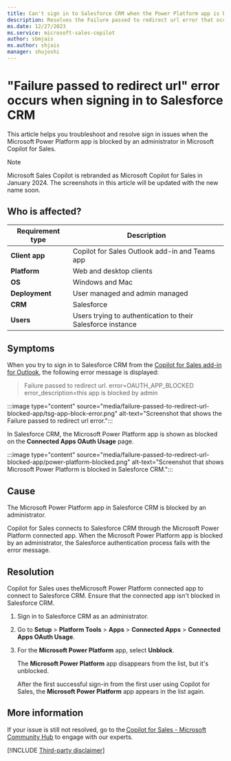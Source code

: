 ```yaml
---
title: Can't sign in to Salesforce CRM when the Power Platform app is blocked
description: Resolves the Failure passed to redirect url error that occurs when the Power Platform app is blocked in Microsoft Copilot for Sales.
ms.date: 12/27/2023
ms.service: microsoft-sales-copilot
author: sbmjais
ms.author: shjais
manager: shujoshi
---
```

# "Failure passed to redirect url" error occurs when signing in to Salesforce CRM

This article helps you troubleshoot and resolve sign in issues when the Microsoft Power Platform app is blocked by an administrator in Microsoft Copilot for Sales.

> [!NOTE]
> Microsoft Sales Copilot is rebranded as Microsoft Copilot for Sales in January 2024. The screenshots in this article will be updated with the new name soon.

## Who is affected?

| Requirement type |Description  |
|---------|---------|
|**Client app**     |  Copilot for Sales Outlook add-in and Teams app    |
|**Platform**     | Web and desktop clients         |
|**OS**     | Windows and Mac         |
|**Deployment**     | User managed and admin managed       |
|**CRM**     | Salesforce      |
|**Users**     | Users trying to authentication to their Salesforce instance |

## Symptoms

When you try to sign in to Salesforce CRM from the [Copilot for Sales add-in for Outlook](/microsoft-sales-copilot/use-sales-copilot-outlook), the following error message is displayed:

> Failure passed to redirect url. error=OAUTH_APP_BLOCKED error_description=this app is blocked by admin

:::image type="content" source="media/failure-passed-to-redirect-url-blocked-app/tsg-app-block-error.png" alt-text="Screenshot that shows the Failure passed to redirect url error.":::

In Salesforce CRM, the Microsoft Power Platform app is shown as blocked on the **Connected Apps OAuth Usage** page.

:::image type="content" source="media/failure-passed-to-redirect-url-blocked-app/power-platform-blocked.png" alt-text="Screenshot that shows Microsoft Power Platform is blocked in Salesforce CRM.":::

## Cause

The Microsoft Power Platform app in Salesforce CRM is blocked by an administrator.

Copilot for Sales connects to Salesforce CRM through the Microsoft Power Platform connected app. When the Microsoft Power Platform app is blocked by an administrator, the Salesforce authentication process fails with the error message.

## Resolution

Copilot for Sales uses theMicrosoft Power Platform connected app to connect to Salesforce CRM. Ensure that the connected app isn't blocked in Salesforce CRM.

1. Sign in to Salesforce CRM as an administrator.
1. Go to **Setup** > **Platform Tools** > **Apps** > **Connected Apps** > **Connected Apps OAuth Usage**.
1. For the **Microsoft Power Platform** app, select **Unblock**.

    The **Microsoft Power Platform** app disappears from the list, but it's unblocked.

    After the first successful sign-in from the first user using Copilot for Sales, the **Microsoft Power Platform** app appears in the list again.

## More information

If your issue is still not resolved, go to the [Copilot for Sales - Microsoft Community Hub](https://techcommunity.microsoft.com/t5/viva-sales/bd-p/VivaSales) to engage with our experts.

[!INCLUDE [Third-party disclaimer](../../../includes/third-party-disclaimer.md)]